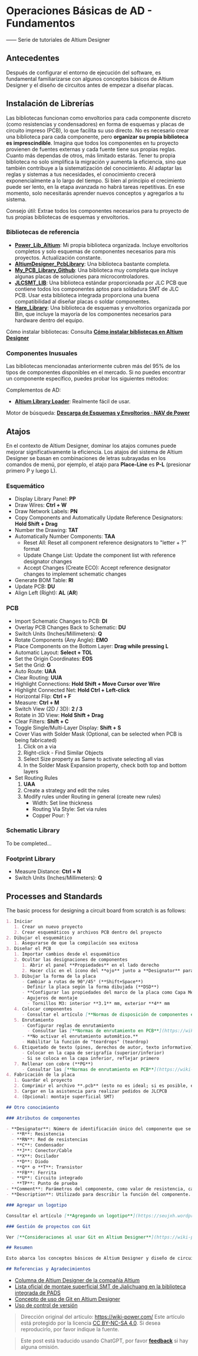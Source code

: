 # Operaciones Básicas de AD - Fundamentos

—— Serie de tutoriales de Altium Designer

## Antecedentes

Después de configurar el entorno de ejecución del software, es fundamental familiarizarse con algunos conceptos básicos de Altium Designer y el diseño de circuitos antes de empezar a diseñar placas.

## Instalación de Librerías

Las bibliotecas funcionan como envoltorios para cada componente discreto (como resistencias y condensadores) en forma de esquemas y placas de circuito impreso (PCB), lo que facilita su uso directo. No es necesario crear una biblioteca para cada componente, pero **organizar su propia biblioteca es imprescindible**. Imagina que todos los componentes en tu proyecto provienen de fuentes externas y cada fuente tiene sus propias reglas. Cuanto más dependas de otros, más limitado estarás. Tener tu propia biblioteca no solo simplifica la migración y aumenta la eficiencia, sino que también contribuye a la sistematización del conocimiento. Al adaptar las reglas y sistemas a tus necesidades, el conocimiento crecerá exponencialmente a lo largo del tiempo. Si bien al principio el crecimiento puede ser lento, en la etapa avanzada no habrá tareas repetitivas. En ese momento, solo necesitarás aprender nuevos conceptos y agregarlos a tu sistema.

Consejo útil: Extrae todos los componentes necesarios para tu proyecto de tus propias bibliotecas de esquemas y envoltorios.

### Bibliotecas de referencia

- [**Power_Lib_Altium**](https://github.com/linyuxuanlin/Power_Lib_Altium): Mi propia biblioteca organizada. Incluye envoltorios completos y solo esquemas de componentes necesarios para mis proyectos. Actualización constante.
- [**AltiumDesigner_PcbLibrary**](https://github.com/KitSprout/AltiumDesigner_PcbLibrary): Una biblioteca bastante completa.
- [**My_PCB_Library_Github**](https://github.com/Samwuzhitao/My_PCB_Library_Github): Una biblioteca muy completa que incluye algunas placas de soluciones para microcontroladores.
- [**JLCSMT_LIB**](https://gitee.com/JLC_SMT/JLCSMT_LIB): Una biblioteca estándar proporcionada por JLC PCB que contiene todos los componentes aptos para soldadura SMT de JLC PCB. Usar esta biblioteca integrada proporciona una buena compatibilidad al diseñar placas o soldar componentes.
- [**Hare_Library**](https://github.com/linyuxuanlin/Power_Lib_Altium/tree/master/Other_Libs/Hare_Library): Una biblioteca de esquemas y envoltorios organizada por Bin, que incluye la mayoría de los componentes necesarios para hardware dentro del equipo.

Cómo instalar bibliotecas: Consulta [**Cómo instalar bibliotecas en Altium Designer**](https://wiki-power.com/AltiumDesigner安装库文件)

### Componentes Inusuales

Las bibliotecas mencionadas anteriormente cubren más del 95% de los tipos de componentes disponibles en el mercado. Si no puedes encontrar un componente específico, puedes probar los siguientes métodos:

Complementos de AD:

- [**Altium Library Loader**](https://www.samacsys.com/altium-designer-library-instructions/): Realmente fácil de usar.

Motor de búsqueda: [**Descarga de Esquemas y Envoltorios · NAV de Power**](https://nav.wiki-power.com/#87696a153c91c609c4c595e421e880ae)

## Atajos

En el contexto de Altium Designer, dominar los atajos comunes puede mejorar significativamente la eficiencia. Los atajos del sistema de Altium Designer se basan en combinaciones de letras subrayadas en los comandos de menú, por ejemplo, el atajo para **Place-Line** es **P-L** (presionar primero P y luego L).

### Esquemático

- Display Library Panel: **PP**
- Draw Wires: **Ctrl + W**
- Draw Network Labels: **PN**
- Copy Components and Automatically Update Reference Designators: **Hold Shift + Drag**
- Number the Drawing: **TAT**
- Automatically Number Components: **TAA**
  - Reset All: Reset all component reference designators to "letter + ?" format
  - Update Change List: Update the component list with reference designator changes
  - Accept Changes (Create ECO): Accept reference designator changes to implement schematic changes
- Generate BOM Table: **RI**
- Update PCB: **DU**
- Align Left (Right): **AL** (**AR**)

### PCB

- Import Schematic Changes to PCB: **DI**
- Overlay PCB Changes Back to Schematic: **DU**
- Switch Units (Inches/Millimeters): **Q**
- Rotate Components (Any Angle): **EMO**
- Place Components on the Bottom Layer: **Drag while pressing L**
- Automatic Layout: **Select + TOL**
- Set the Origin Coordinates: **EOS**
- Set the Grid: **G**
- Auto Route: **UAA**
- Clear Routing: **UUA**
- Highlight Connections: **Hold Shift + Move Cursor over Wire**
- Highlight Connected Net: **Hold Ctrl + Left-click**
- Horizontal Flip: **Ctrl + F**
- Measure: **Ctrl + M**
- Switch View (2D / 3D): **2 / 3**
- Rotate in 3D View: **Hold Shift + Drag**
- Clear Filters: **Shift + C**
- Toggle Single/Multi-Layer Display: **Shift + S**
- Cover Vias with Solder Mask (Optional, can be selected when PCB is being fabricated)
  1. Click on a via
  2. Right-click - Find Similar Objects
  3. Select Size property as Same to activate selecting all vias
  4. In the Solder Mask Expansion property, check both top and bottom layers
- Set Routing Rules
  1. **UAA**
  2. Create a strategy and edit the rules
  3. Modify rules under Routing in general (create new rules)
     - Width: Set line thickness
     - Routing Via Style: Set via rules
     - Copper Pour: ?

### Schematic Library

To be completed...

### Footprint Library

- Measure Distance: **Ctrl + N**
- Switch Units (Inches/Millimeters): **Q**

## Processes and Standards

The basic process for designing a circuit board from scratch is as follows:

```markdown
1. Iniciar
   1. Crear un nuevo proyecto
   2. Crear esquemáticos y archivos PCB dentro del proyecto
2. Dibujar el esquemático
   1. Asegurarse de que la compilación sea exitosa
3. Diseñar el PCB
   1. Importar cambios desde el esquemático
   2. Ocultar las designaciones de componentes
      1. Abrir el panel **Propiedades** en el lado derecho
      2. Hacer clic en el ícono del **ojo** junto a **Designator** para desactivarlo
   3. Dibujar la forma de la placa
      - Cambiar a rutas de 90°/45° (**Shift+Space**)
      - Definir la placa según la forma dibujada (**DSD**)
      - **Configurar las propiedades del marco de la placa como Capa Mecánica 1**
      - Agujeros de montaje
        - Tornillos M3: interior **3.1** mm, exterior **4** mm
   4. Colocar componentes
      - Consultar el artículo [**Normas de disposición de componentes en PCB**](https://wiki-power.com/PCB%E5%85%83%E4%BB%B6%E5%B8%83%E5%B1%80%E8%A7%84%E8%8C%83)
   5. Enrutamiento
      - Configurar reglas de enrutamiento
        - Consultar las [**Normas de enrutamiento en PCB**](https://wiki-power.com/PCB%E5%B8%83%E7%BA%BF%E8%A7%84%E8%8C%83)
      - **No activar el enrutamiento automático.**
      - Habilitar la función de "teardrops" (teardrop)
   6. Etiquetado de texto (pines, derechos de autor, texto informativo)
      - Colocar en la capa de serigrafía (superior/inferior)
      - Si se coloca en la capa inferior, reflejar primero
   7. Rellenar con cobre (**PG**)
      - Consultar las [**Normas de enrutamiento en PCB**](https://wiki-power.com/PCB%E5%B8%83%E7%BA%BF%E8%A7%84%E8%8C%83)
4. Fabricación de la placa
   1. Guardar el proyecto
   2. Comprimir el archivo **.pcb** (esto no es ideal; si es posible, exportar a Gerber)
   3. Cargar en la asistencia para realizar pedidos de JLCPCB
   4. (Opcional: montaje superficial SMT)

## Otro conocimiento

### Atributos de componentes

- **Designator**: Número de identificación único del componente que se utiliza para diferenciar los componentes en el esquemático.
  - **R**: Resistencia
  - **RN**: Red de resistencias
  - **C**: Condensador
  - **J**: Conector/Cable
  - **X**: Oscilador
  - **D**: Diodo
  - **Q** o **T**: Transistor
  - **FB**: Ferrita
  - **U**: Circuito integrado
  - **TP**: Punto de prueba
- **Comment**: Parámetros del componente, como valor de resistencia, capacidad de condensador, número de modelo de circuito integrado, etc.
- **Description**: Utilizado para describir la función del componente.

### Agregar un logotipo

Consultar el artículo [**Agregando un logotipo**](https://seujxh.wordpress.com/2018/10/03/logo%E6%B7%BB%E5%8A%A0/).

### Gestión de proyectos con Git

Ver [**Consideraciones al usar Git en Altium Designer**](https://wiki-power.com/AD%E4%BD%BF%E7%94%A8Git%E7%9A%84%E6%B3%A8%E6%84%8F%E4%BA%8B%E9%A1%B9) para más detalles.

## Resumen

Esto abarca los conceptos básicos de Altium Designer y diseño de circuitos. En el próximo capítulo, comenzaremos el diseño del esquemático.

## Referencias y Agradecimientos
```


- [Columna de Altium Designer de la compañía Altium](https://seujxh.wordpress.com/2018/09/30/altium%e5%85%ac%e5%8f%b8altium-designer%e4%b8%93%e6%a0%8f/)
- [Lista oficial de montaje superficial SMT de Jialichuang en la biblioteca integrada de PADS](http://club.szlcsc.com/article/details_2757_1.html)
- [Concepto de uso de Git en Altium Designer](https://blog.csdn.net/weifengdq/article/details/78406438)
- [Uso de control de versión](https://www.altium.com/documentation/altium-designer/using-version-control-ad)

> Dirección original del artículo: <https://wiki-power.com/>
> Este artículo está protegido por la licencia [CC BY-NC-SA 4.0](https://creativecommons.org/licenses/by/4.0/deed.zh). Si desea reproducirlo, por favor indique la fuente.

> Este post está traducido usando ChatGPT, por favor [**feedback**](https://github.com/linyuxuanlin/Wiki_MkDocs/issues/new) si hay alguna omisión.